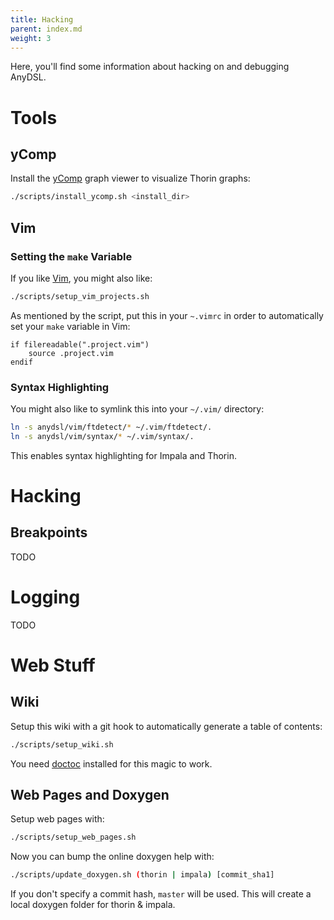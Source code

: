 ```yaml
---
title: Hacking
parent: index.md
weight: 3
---
```


Here, you'll find some information about hacking on and debugging AnyDSL.

# Tools

## yComp

Install the [yComp](http://pp.ipd.kit.edu/firm/yComp) graph viewer to visualize Thorin graphs:
```bash
./scripts/install_ycomp.sh <install_dir>
```
## Vim

### Setting the ```make``` Variable

If you like [Vim](http://www.vim.org/), you might also like:
```bash
./scripts/setup_vim_projects.sh
```
As mentioned by the script, put this in your ```~.vimrc``` in order to automatically set your ```make``` variable in Vim:
```vimscript
if filereadable(".project.vim")
    source .project.vim
endif
```

### Syntax Highlighting

You might also like to symlink this into your ```~/.vim/``` directory:
```bash
ln -s anydsl/vim/ftdetect/* ~/.vim/ftdetect/.
ln -s anydsl/vim/syntax/* ~/.vim/syntax/.
```
This enables syntax highlighting for Impala and Thorin.

# Hacking

## Breakpoints

TODO

# Logging

TODO

# Web Stuff

## Wiki

Setup this wiki with a git hook to automatically generate a table of contents:
```bash
./scripts/setup_wiki.sh
```
You need [doctoc](https://github.com/thlorenz/doctoc) installed for this magic to work.

## Web Pages and Doxygen

Setup web pages with:
```bash
./scripts/setup_web_pages.sh
```
Now you can bump the online doxygen help with:
```bash
./scripts/update_doxygen.sh (thorin | impala) [commit_sha1]
```
If you don't specify a commit hash, ```master``` will be used.
This will create a local doxygen folder for thorin & impala.

